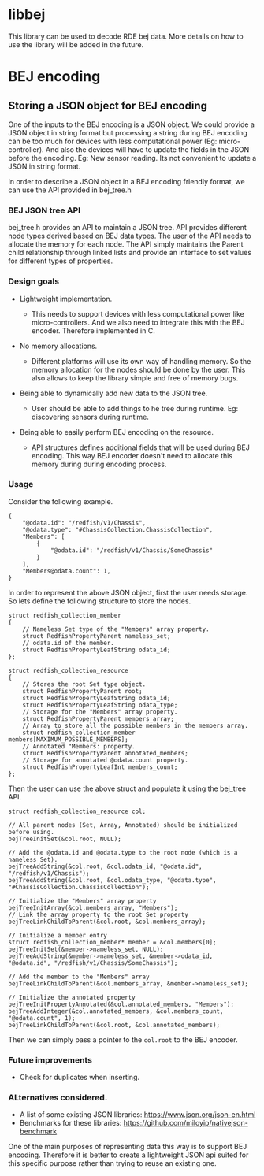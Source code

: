 # libbej

This library can be used to decode RDE bej data. More details on how to use
the library will be added in the future.

# BEJ encoding

## Storing a JSON object for BEJ encoding

One of the inputs to the BEJ encoding is a JSON object. We could provide a JSON object in string format but processing a string during BEJ encoding can be too much for devices with less computational power (Eg: micro-controller). And also the devices will have to update the fields in the JSON before the encoding. Eg: New sensor reading. Its not convenient to update a JSON in string format.

In order to describe a JSON object in a BEJ encoding friendly format, we can use the API provided in bej_tree.h

### BEJ JSON tree API

bej_tree.h provides an API to maintain a JSON tree. API provides different node types derived based on BEJ data types. The user of the API needs to allocate the memory for each node. The API simply maintains the Parent child relationship through linked lists and provide an interface to set values for different types of properties.

### Design goals

* Lightweight implementation.
  - This needs to support devices with less computational power like micro-controllers. And we also need to integrate this with the BEJ encoder. Therefore implemented in C.


* No memory allocations.
  * Different platforms will use its own way of handling memory. So the memory allocation for the nodes should be done by the user. This also allows to keep the library simple and free of memory bugs.

* Being able to dynamically add new data to the JSON tree.
  * User should be able to add things to he tree during runtime. Eg: discovering sensors during runtime.

* Being able to easily perform BEJ encoding on the resource.
   * API structures defines additional fields that will be used during BEJ encoding. This way BEJ encoder doesn't need to allocate this memory during during encoding process.

### Usage

Consider the following example.

```
{
    "@odata.id": "/redfish/v1/Chassis",
    "@odata.type": "#ChassisCollection.ChassisCollection",
    "Members": [
        {
            "@odata.id": "/redfish/v1/Chassis/SomeChassis"
        }
    ],
    "Members@odata.count": 1,
}
```

In order to represent the above JSON object, first the user needs storage. So lets define the following structure to store the nodes.

```
struct redfish_collection_member
{
    // Nameless Set type of the "Members" array property.
    struct RedfishPropertyParent nameless_set;
    // odata.id of the member.
    struct RedfishPropertyLeafString odata_id;
};

struct redfish_collection_resource
{
    // Stores the root Set type object.
    struct RedfishPropertyParent root;
    struct RedfishPropertyLeafString odata_id;
    struct RedfishPropertyLeafString odata_type;
    // Storage for the "Members" array property.
    struct RedfishPropertyParent members_array;
    // Array to store all the possible members in the members array.
    struct redfish_collection_member members[MAXIMUM_POSSIBLE_MEMBERS];
    // Annotated "Members: property.
    struct RedfishPropertyParent annotated_members;
    // Storage for annotated @odata.count property.
    struct RedfishPropertyLeafInt members_count;
};
```

Then the user can use the above struct and populate it using the bej_tree API.

```
struct redfish_collection_resource col;

// All parent nodes (Set, Array, Annotated) should be initialized before using.
bejTreeInitSet(&col.root, NULL);

// Add the @odata.id and @odata.type to the root node (which is a nameless Set).
bejTreeAddString(&col.root, &col.odata_id, "@odata.id", "/redfish/v1/Chassis");
bejTreeAddString(&col.root, &col.odata_type, "@odata.type", "#ChassisCollection.ChassisCollection");

// Initialize the "Members" array property 
bejTreeInitArray(&col.members_array, "Members");
// Link the array property to the root Set property
bejTreeLinkChildToParent(&col.root, &col.members_array);

// Initialize a member entry
struct redfish_collection_member* member = &col.members[0];
bejTreeInitSet(&member->nameless_set, NULL);
bejTreeAddString(&member->nameless_set, &member->odata_id, "@odata.id", "/redfish/v1/Chassis/SomeChassis");

// Add the member to the "Members" array
bejTreeLinkChildToParent(&col.members_array, &member->nameless_set);

// Initialize the annotated property
bejTreeInitPropertyAnnotated(&col.annotated_members, "Members");
bejTreeAddInteger(&col.annotated_members, &col.members_count, "@odata.count", 1);
bejTreeLinkChildToParent(&col.root, &col.annotated_members);
```

Then we can simply pass a pointer to the `col.root` to the BEJ encoder.

### Future improvements

* Check for duplicates when inserting.

### ALternatives considered.

* A list of some existing JSON libraries: https://www.json.org/json-en.html
* Benchmarks for these libraries: https://github.com/miloyip/nativejson-benchmark

One of the main purposes of representing data this way is to support BEJ encoding. Therefore it is better to create a lightweight JSON api suited for this specific purpose rather than trying to reuse an existing one.